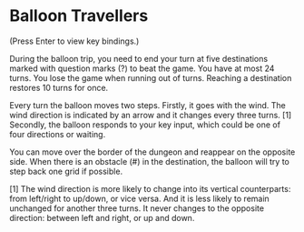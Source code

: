 # Balloon Travellers

(Press Enter to view key bindings.)

During the balloon trip, you need to end your turn at five destinations marked with question marks (?) to beat the game. You have at most 24 turns. You lose the game when running out of turns. Reaching a destination restores 10 turns for once.

Every turn the balloon moves two steps. Firstly, it goes with the wind. The wind direction is indicated by an arrow and it changes every three turns. [1] Secondly, the balloon responds to your key input, which could be one of four directions or waiting.

You can move over the border of the dungeon and reappear on the opposite side. When there is an obstacle (#) in the destination, the balloon will try to step back one grid if possible.

[1] The wind direction is more likely to change into its vertical counterparts: from left/right to up/down, or vice versa. And it is less likely to remain unchanged for another three turns. It never changes to the opposite direction: between left and right, or up and down.

